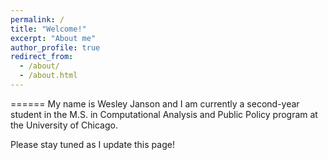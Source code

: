 ```yaml
---
permalink: /
title: "Welcome!"
excerpt: "About me"
author_profile: true
redirect_from: 
  - /about/
  - /about.html
---
```


======
My name is Wesley Janson and I am currently a second-year student in the M.S. in Computational Analysis and Public Policy program at the University of Chicago.

Please stay tuned as I update this page!
